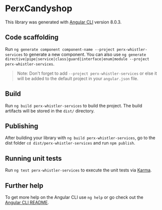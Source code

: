 # PerxCandyshop

This library was generated with [Angular CLI](https://github.com/angular/angular-cli) version 8.0.3.

## Code scaffolding

Run `ng generate component component-name --project perx-whistler-services` to generate a new component. You can also use `ng generate directive|pipe|service|class|guard|interface|enum|module --project perx-whistler-services`.
> Note: Don't forget to add `--project perx-whistler-services` or else it will be added to the default project in your `angular.json` file. 

## Build

Run `ng build perx-whistler-services` to build the project. The build artifacts will be stored in the `dist/` directory.

## Publishing

After building your library with `ng build perx-whistler-services`, go to the dist folder `cd dist/perx-whistler-services` and run `npm publish`.

## Running unit tests

Run `ng test perx-whistler-services` to execute the unit tests via [Karma](https://karma-runner.github.io).

## Further help

To get more help on the Angular CLI use `ng help` or go check out the [Angular CLI README](https://github.com/angular/angular-cli/blob/master/README.md).
